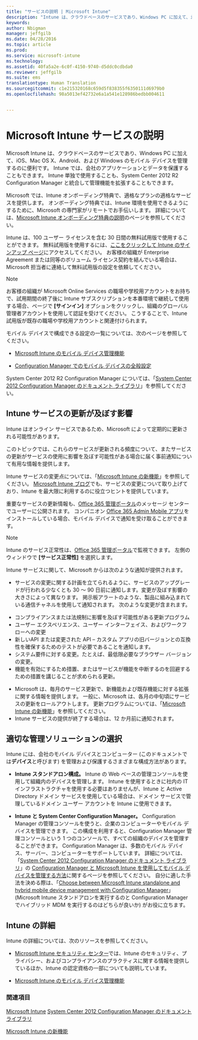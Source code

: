 ```yaml
---
title: "サービスの説明 | Microsoft Intune"
description: "Intune は、クラウドベースのサービスであり、Windows PC に加えて、iOS、Mac OS X、Android、および Windows のモバイル デバイスを管理するのに便利です。"
keywords: 
author: Nbigman
manager: jeffgilb
ms.date: 04/28/2016
ms.topic: article
ms.prod: 
ms.service: microsoft-intune
ms.technology: 
ms.assetid: 40fa5a2e-6c0f-4150-9740-d5ddc0cdbda0
ms.reviewer: jeffgilb
ms.suite: ems
translationtype: Human Translation
ms.sourcegitcommit: c1e215320168c659d5f838355f6350111d6979b0
ms.openlocfilehash: 98a5013ef42732e6a1a541e128986bedbb004611


---
```


# Microsoft Intune サービスの説明

Microsoft Intune は、クラウドベースのサービスであり、Windows PC に加えて、iOS、Mac OS X、Android、および Windows のモバイル デバイスを管理するのに便利です。 Intune では、会社のアプリケーションとデータを保護することもできます。 Intune 単独で使用することも、System Center 2012 R2 Configuration Manager と統合して管理機能を拡張することもできます。

Microsoft では、Intune オンボーディング特典で、適格なプランの適格なサービスを提供します。 オンボーディング特典では、Intune 環境を使用できるようにするために、Microsoft の専門家がリモートでお手伝いします。 詳細については、[Microsoft Intune オンボーディング特典の説明](http://go.microsoft.com/fwlink/?LinkId=619281)のページを参照してください。

Intune は、100 ユーザー ライセンスを含む 30 日間の無料試用版で使用することができます。 無料試用版を使用するには、[ここをクリックして Intune のサインアップ ページ](http://www.microsoft.com/en-us/server-cloud/products/microsoft-intune/)にアクセスしてください。 お客様の組織が Enterprise Agreement または同等のボリューム ライセンス契約を結んでいる場合は、Microsoft 担当者に連絡して無料試用版の設定を依頼してください。

> [!NOTE]
> お客様の組織が Microsoft Online Services の職場や学校用アカウントをお持ちで、試用期間の終了後に Intune サブスクリプションを本番環境で継続して使用する場合、ページで **[サインイン]** オプションをクリックし、組織のグローバル管理者アカウントを使用して認証を受けてください。 こうすることで、Intune 試用版が既存の職場や学校用アカウントと関連付けられます。

モバイル デバイスで構成できる設定の一覧については、次のページを参照してください。

-   [Microsoft Intune のモバイル デバイス管理機能](/intune/get-started/mobile-device-management-capabilities-in-microsoft-intune)

-   [Configuration Manager でのモバイル デバイスの全般設定](https://technet.microsoft.com/library/dn376523.aspx)

System Center 2012 R2 Configuration Manager については、「[System Center 2012 Configuration Manager のドキュメント ライブラリ](https://technet.microsoft.com/library/gg682041.aspx)」を参照してください。

## Intune サービスの更新が及ぼす影響
Intune はオンライン サービスであるため、Microsoft によって定期的に更新される可能性があります。

このトピックでは、これらのサービスが更新される頻度について、またサービスの更新がサービスの使用に影響を及ぼす可能性がある場合に届く事前通知について有用な情報を提供します。

Intune サービスの変更点については、「[Microsoft Intune の新機能](/intune/deploy-use/Whats-new-in-microsoft-intune.md)」を参照してください。 [Microsoft Intune ブログ](http://blogs.technet.com/b/microsoftintune/)でも、サービスの変更について取り上げており、Intune を最大限に利用するのに役立つヒントを提供しています。

重要なサービスの更新情報も、[Office 365 管理ポータル](https://portal.office.com/Admin/Default.aspx)のメッセージ センターでユーザーに公開されます。 コンパニオン [Office 365 Admin Mobile アプリ](https://support.office.com/article/Office-365-Admin-Mobile-App-e16f6421-2a1a-4142-bf9d-9846600a060a)をインストールしている場合、モバイル デバイスで通知を受け取ることができます。

> [!NOTE]
> Intune のサービス正常性は、[Office 365 管理ポータル](https://portal.office.com/Admin/Default.aspx)で監視できます。 左側のウィンドウで **[サービス正常性]** を選択します。  

Intune サービスに関して、Microsoft からは次のような通知が提供されます。
-   サービスの変更に関する計画を立てられるように、サービスのアップグレードが行われる少なくとも 30 ～ 90 日前に通知します。変更が及ぼす影響の大きさによって異なります。 掲示板アラートのような、製品に組み込まれている通信チャネルを使用して通知されます。 次のような変更が含まれます。
* コンプライアンスまたは法規制に影響を及ぼす可能性がある更新プログラム
* ユーザー エクスペリエンス、ユーザー インターフェイス、およびワークフローへの変更
* 新しいAPI または変更された API – カスタム アプリの旧バージョンとの互換性を確保するためのテストが必要であることを通知します。
* システム要件に対する変更。たとえば、最低限必要なブラウザー バージョンの変更。
* 機能を有効にするため措置、またはサービスが機能を中断するのを回避するための措置を講じることが求められる更新。
-   Microsoft は、毎月のサービス更新で、新機能および既存機能に対する拡張に関する情報を提供します。 一般に、Microsoft は、各月の中旬頃にサービスの更新をロールアウトします。 更新プログラムについては、「[Microsoft Intune の新機能](/intune/deploy-use/whats-new-in-microsoft-intune)」を参照してください。
-   Intune サービスの提供が終了する場合は、12 か月前に通知されます。

## 適切な管理ソリューションの選択
Intune には、会社のモバイル デバイスとコンピューター (このドキュメントでは**デバイス**と呼びます) を管理および保護するさまざまな構成方法があります。

-   **Intune スタンドアロン構成。** Intune の Web ベースの管理コンソールを使用して組織内のデバイスを管理します。 Intune を使用するときに社内の IT インフラストラクチャを使用する必要はありませんが、Intune と Active Directory ドメイン サービスを使用している場合は、ドメイン サービスで管理しているドメイン ユーザー アカウントを Intune に使用できます。

-   **Intune と System Center Configuration Manager。** Configuration Manager の管理コンソールを使うと、企業のコンピューターやモバイル デバイスを管理できます。 この構成を利用すると、Configuration Manager 管理コンソールという 1 つのコンソールで、すべての組織のデバイスを管理することができます。 Configuration Manager は、多数のモバイル デバイス、サーバー、コンピューターをサポートしています。 詳細については、「[System Center 2012 Configuration Manager のドキュメント ライブラリ](https://technet.microsoft.com/library/gg682041.aspx)」の [Configuration Manager と Microsoft Intune を使用してモバイル デバイスを管理する方法](http://go.microsoft.com/fwlink/?LinkID=271118)に関するページを参照してください。  自分に適した手法を決める際は、「[Choose between Microsoft Intune standalone and hybrid mobile device management with Configuration Manager](https://technet.microsoft.com/en-us/library/mt706478.aspx)」 (Microsoft Intune スタンドアロンを実行するのと Configuration Manager でハイブリッド MDM を実行するのはどちらが良いか) がお役に立ちます。


## Intune の詳細
Intune の詳細については、次のリソースを参照してください。

-   [Microsoft Intune セキュリティ センター](http://www.microsoft.com/en-us/server-cloud/products/intune-trust-center/)では、Intune のセキュリティ、プライバシー、およびコンプライアンスのプラクティスに関する情報を提供しているほか、Intune の認定資格の一部についても説明しています。

-   [Microsoft Intune のモバイル デバイス管理機能](/intune/understand-explore/mobile-device-management-capabilities-in-microsoft-intune)

### 関連項目
[Microsoft Intune](https://docs.microsoft.com/intune/)
[System Center 2012 Configuration Manager のドキュメント ライブラリ](https://technet.microsoft.com/library/gg682041.aspx)

[Microsoft Intune の新機能](/intune/deploy-use/whats-new-in-microsoft-intune)



<!--HONumber=Jul16_HO3-->


